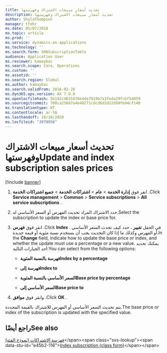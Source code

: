 ```yaml
---
title: تحديث أسعار مبيعات الاشتراك وفهرستها
description: تحديث أسعار مبيعات الاشتراك وفهرستها
author: ShylaThompson
manager: tfehr
ms.date: 05/07/2018
ms.topic: article
ms.prod: ''
ms.service: dynamics-ax-applications
ms.technology: ''
ms.search.form: SMASubscriptionTable
audience: Application User
ms.reviewer: kamaybac
ms.search.scope: Core, Operations
ms.custom: ''
ms.assetid: ''
ms.search.region: Global
ms.author: kamaybac
ms.search.validFrom: 2016-02-28
ms.dyn365.ops.version: AX 7.0.0
ms.openlocfilehash: 5b192cd6316f8e4de7919b7a3feda29fcbf54059
ms.sourcegitcommit: 708ca25687a4e48271cdcd6d2d22d99fb94cf140
ms.translationtype: HT
ms.contentlocale: ar-SA
ms.lasthandoff: 10/10/2020
ms.locfileid: "3978956"
---
```

# <a name="update-and-index-subscription-sales-prices"></a><span data-ttu-id="e45b2-103">تحديث أسعار مبيعات الاشتراك وفهرستها</span><span class="sxs-lookup"><span data-stu-id="e45b2-103">Update and index subscription sales prices</span></span> 

[!include [banner](../includes/banner.md)]


1.  <span data-ttu-id="e45b2-104">انقر فوق **إدارة الخدمة** \> **عام** \> **اشتراكات الخدمة** \> **جميع اشتراكات الخدمة** .</span><span class="sxs-lookup"><span data-stu-id="e45b2-104">Click **Service management** \> **Common** \> **Service subscriptions** \> **All service subscriptions** .</span></span>

2.  <span data-ttu-id="e45b2-105">حدد الاشتراك المراد تحديث الفهرس أو السعر الأساسي له.</span><span class="sxs-lookup"><span data-stu-id="e45b2-105">Select the subscription to update the index or base price for.</span></span>

3.  <span data-ttu-id="e45b2-106">انقر فوق **فهرس** .</span><span class="sxs-lookup"><span data-stu-id="e45b2-106">Click **Index** .</span></span> <span data-ttu-id="e45b2-107">في الحقل **تغيير** ، حدد كيف تحدث السعر الأساسي أو الفهرس وكذلك ما إذا كان التحديث يجب أن يستخدم نسبة مئوية أو قيمة جديدة.</span><span class="sxs-lookup"><span data-stu-id="e45b2-107">In the **Change** field, indicate how to update the base price or index, and whether the update must use a percentage or a new value.</span></span> <span data-ttu-id="e45b2-108">يمكنك تحديد أحد الخيارات التالية:</span><span class="sxs-lookup"><span data-stu-id="e45b2-108">You can select from the following options:</span></span>
    
      - <span data-ttu-id="e45b2-109">**فهرسة بالنسبة المئوية**</span><span class="sxs-lookup"><span data-stu-id="e45b2-109">**Index by a percentage**</span></span>
    
      - <span data-ttu-id="e45b2-110">**فهرسة إلى**</span><span class="sxs-lookup"><span data-stu-id="e45b2-110">**Index to**</span></span>
    
      - <span data-ttu-id="e45b2-111">**السعر الأساسي بالنسبة المئوية**</span><span class="sxs-lookup"><span data-stu-id="e45b2-111">**Base price by percentage**</span></span>
    
      - <span data-ttu-id="e45b2-112">**السعر الأساسي إلى**</span><span class="sxs-lookup"><span data-stu-id="e45b2-112">**Base price to**</span></span>

4.  <span data-ttu-id="e45b2-113">وانقر فوق **موافق** .</span><span class="sxs-lookup"><span data-stu-id="e45b2-113">Click **OK** .</span></span>

<span data-ttu-id="e45b2-114">يتم تحديث السعر الأساسي أو الفهرس للاشتراك بالقيمة المحددة.</span><span class="sxs-lookup"><span data-stu-id="e45b2-114">The base price or index of the subscription is updated with the specified value.</span></span>

## <a name="see-also"></a><span data-ttu-id="e45b2-115">راجع أيضًا</span><span class="sxs-lookup"><span data-stu-id="e45b2-115">See also</span></span>

<span data-ttu-id="e45b2-116">[فهرسة الاشتراكات (نموذج الفئة)](https://technet.microsoft.com/library/aa558579\(v=ax.60\))</span><span class="sxs-lookup"><span data-stu-id="e45b2-116">[Index subscription (class form)](https://technet.microsoft.com/library/aa558579\(v=ax.60\))</span></span>

  


